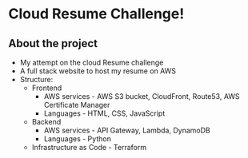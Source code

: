 # Cloud Resume Challenge!

## About the project

* My attempt on the cloud Resume challenge 
* A full stack website to host my resume on AWS
* Structure:
    * Frontend
       * AWS services - AWS S3 bucket, CloudFront, Route53, AWS Certificate Manager
       * Languages - HTML, CSS, JavaScript
    * Backend
       * AWS services - API Gateway, Lambda, DynamoDB
       * Languages - Python
    * Infrastructure as Code - Terraform 
